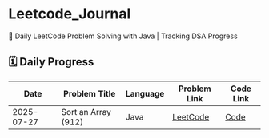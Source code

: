 # Leetcode_Journal
📘 Daily LeetCode Problem Solving with Java | Tracking DSA Progress
## 🗓️ Daily Progress

| Date       | Problem Title         | Language | Problem Link | Code Link |
|------------|------------------------|----------|--------------|-----------|
| 2025-07-27 | Sort an Array (912)    | Java     | [LeetCode](https://leetcode.com/problems/sort-an-array/) | [Code](Java/2025-07-27__SortAnArray_912.java) |
